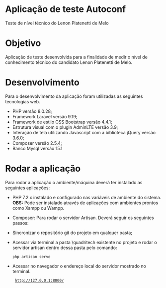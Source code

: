 # Aplicação de teste Autoconf
Teste de nível técnico do Lenon Platenetti de Melo

# Objetivo
Aplicação de teste desenvolvida para a finalidade de medir o nível de conhecimento técnico do candidato Lenon Platenetti de Melo.

# Desenvolvimento
Para o desenvolvimento da aplicação foram utilizadas as seguintes tecnologias web.
* PHP versão 8.0.28;
* Framework Laravel versão 9.19;
* Framework de estilo CSS Bootstrap versão 4.4.1;
* Estrutura visual com o plugin AdminLTE versão 3.9;
* Interação de tela utilizando Javascript com a biblioteca jQuery versão 3.6.0;
* Composer versão 2.5.4;
* Banco Mysql versão 15.1

# Rodar a aplicação
Para rodar a aplicação o ambiente/máquina deverá ter instalado as seguintes aplicações:
* PHP 7.2.x instalado e configurado nas variáveis de ambiente do sistema.
<br><b>OBS:</b> Pode ser instalado através de aplicações com ambientes prontos como Xampp ou Wampp.
* Composer: Para rodar o servidor Artisan.
Deverá seguir os seguintes passos:
* Sincronizar o repositório git do projeto em qualquer pasta;
* Acessar via terminal a pasta \quadritech existente no projeto e rodar o servidor artisan dentro dessa pasta pelo comando:

    <code>php artisan serve</code>
    
* Acessar no navegador o endereço local do servidor mostrado no terminal.

  <code> http://127.0.0.1:8000/ </code>

